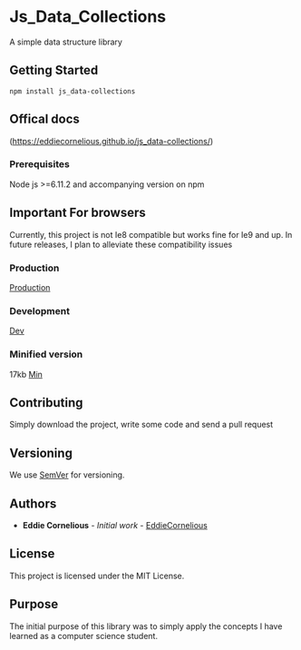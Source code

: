 # Js_Data_Collections

A simple data structure library

## Getting Started

```
npm install js_data-collections
```
## Offical docs
(https://eddiecornelious.github.io/js_data-collections/)

### Prerequisites

Node js >=6.11.2 and accompanying version on npm

## Important For browsers

Currently, this project is not Ie8 compatible but works fine for Ie9 and up.
In future releases, I plan to alleviate these compatibility issues


### Production

[Production](https://cdn.rawgit.com/EddieCornelious/Structs-JS/master/collections.js)

### Development

[Dev](https://rawgit.com/EddieCornelious/Structs-JS/master/collections.js)

### Minified version
17kb [Min](https://cdn.rawgit.com/EddieCornelious/Structs-JS/master/collections.min.js)


## Contributing

Simply download the project, write some code and send a pull request


## Versioning

We use [SemVer](http://semver.org/) for versioning. 

## Authors

* **Eddie Cornelious** - *Initial work* - [EddieCornelious](https://github.com/EddieCornelious)

## License

This project is licensed under the MIT License.

## Purpose

The initial purpose of this library was to simply apply the concepts I have 
learned as a computer science student.

